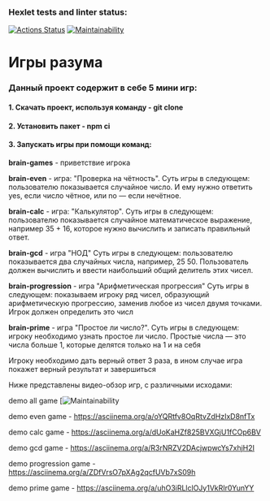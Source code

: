 ### Hexlet tests and linter status:
[![Actions Status](https://github.com/Happer56/frontend-project-44/actions/workflows/hexlet-check.yml/badge.svg)](https://github.com/Happer56/frontend-project-44/actions)
[![Maintainability](https://api.codeclimate.com/v1/badges/84e7e5cde54c6011121c/maintainability)](https://codeclimate.com/github/Happer56/frontend-project-44/maintainability)


# Игры разума

### Данный проект содержит в себе 5 мини игр:

#### 1. Скачать проект, используя команду - **git clone**
#### 2. Установить пакет - **npm ci**
#### 3. Запускать игры при помощи команд:
   
   **brain-games** - приветствие игрока

   **brain-even** - игра: "Проверка на чётность". 
                    Суть игры в следующем: пользователю показывается случайное число. И ему нужно ответить yes, если число чётное, или no — если нечётное.  

   **brain-calc** - игра: "Калькулятор".
        Суть игры в следующем: пользователю показывается случайное математическое выражение, например 35 + 16, которое нужно вычислить и записать правильный ответ.

   **brain-gcd** - игра "НОД"
        Суть игры в следующем: пользователю показывается два случайных числа, например, 25 50. Пользователь должен вычислить и ввести наибольший общий делитель этих чисел.

   **brain-progression** - игра "Арифметическая прогрессия"
        Суть игры в следующем: показываем игроку ряд чисел, образующий арифметическую прогрессию, заменив любое из чисел двумя точками. Игрок должен определить это числ

   **brain-prime** - игра "Простое ли число?".
        Суть игры в следующем: игроку необходимо узнать простое ли число. Простые числа — это числа больше 1, которые делятся только на 1 и на себя

Игроку необходимо дать верный ответ 3 раза, в ином случае игра покажет верный результат и завершиться

Ниже представлены видео-обзор игр, с различными исходами:

demo all game 
[![Maintainability](https://asciinema.org/a/wzUurNp7f0Oa6HAlJVhkS6Ztm)

demo even game - https://asciinema.org/a/oYQRtfv8OqRtvZdHzIxD8nfTx

demo calc game - https://asciinema.org/a/dUoKaHZf825BVXGjU1fCOp6BV

demo gcd game - https://asciinema.org/a/R3rNRZV2DAcjwpwcYs7xhjH2I

demo progression game - https://asciinema.org/a/ZDfVrsO7pXAg2qcfUVb7xS09h

demo prime game - https://asciinema.org/a/uhO3iRLlclOJy1VkRIr0YunYY
